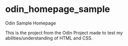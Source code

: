 # odin_homepage_sample

Odin Sample Homepage

This is the project from the Odin Project made to test my abilities/understanding of HTML and CSS. 